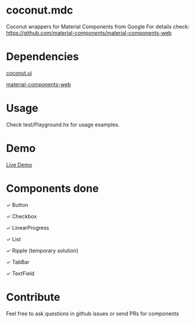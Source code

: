 # coconut.mdc
Coconut wrappers for Material Components from Google
For details check: https://github.com/material-components/material-components-web

# Dependencies
[coconut.ui](https://github.com/MVCoconut/coconut.ui)

[material-components-web](https://github.com/material-components/material-components-web)

# Usage
Check test/Playground.hx for usage examples.

# Demo
[Live Demo](https://grosmar.github.io/coconut.mdc/bin/playground/index.html)

# Components done 
&#10003; Button

&#10003; Checkbox

&#10003; LinearProgress

&#10003; List

&#10003; Ripple (temporary solution)

&#10003; TabBar

&#10003; TextField

# Contribute
Feel free to ask questions in github issues or send PRs for components